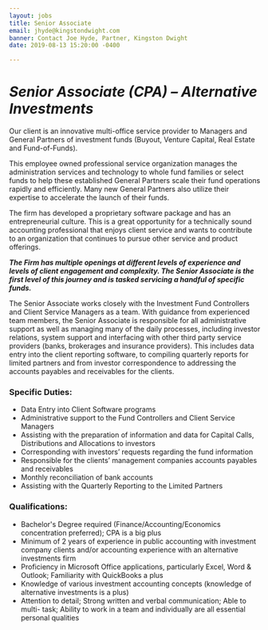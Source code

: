 ```yaml
---
layout: jobs
title: Senior Associate
email: jhyde@kingstondwight.com
banner: Contact Joe Hyde, Partner, Kingston Dwight
date: 2019-08-13 15:20:00 -0400

---
```

# **_Senior Associate (CPA) – Alternative Investments_**

Our client is an innovative multi-office service provider to Managers and General Partners of investment funds (Buyout, Venture Capital, Real Estate and Fund-of-Funds).

This employee owned professional service organization manages the administration services and technology to whole fund families or select funds to help these established General Partners scale their fund operations rapidly and efficiently. Many new General Partners also utilize their expertise to accelerate the launch of their funds.

The firm has developed a proprietary software package and has an entrepreneurial culture. This is a great opportunity for a technically sound accounting professional that enjoys client service and wants to contribute to an organization that continues to pursue other service and product offerings.

**_The Firm has multiple openings at different levels of experience and levels of client engagement and complexity. The Senior Associate is the first level of this journey and is tasked servicing a handful of specific funds._**

The Senior Associate works closely with the Investment Fund Controllers and Client Service Managers as a team. With guidance from experienced team members, the Senior Associate is responsible for all administrative support as well as managing many of the daily processes, including investor relations, system support and interfacing with other third party service providers (banks, brokerages and insurance providers). This includes data entry into the client reporting software, to compiling quarterly reports for limited partners and from investor correspondence to addressing the accounts payables and receivables for the clients.

### **Specific Duties:**

* Data Entry into Client Software programs
* Administrative support to the Fund Controllers and Client Service Managers
* Assisting with the preparation of information and data for Capital Calls, Distributions and Allocations to investors
* Corresponding with investors’ requests regarding the fund information
* Responsible for the clients’ management companies accounts payables and receivables
* Monthly reconciliation of bank accounts
* Assisting with the Quarterly Reporting to the Limited Partners

### **Qualifications:**

* Bachelor's Degree required (Finance/Accounting/Economics concentration preferred); CPA is a big plus
* Minimum of 2 years of experience in public accounting with investment company clients and/or accounting experience with an alternative investments firm
* Proficiency in Microsoft Office applications, particularly Excel, Word & Outlook; Familiarity with QuickBooks a plus
* Knowledge of various investment accounting concepts (knowledge of alternative investments is a plus)
* Attention to detail; Strong written and verbal communication; Able to multi- task; Ability to work in a team and individually are all essential personal qualities